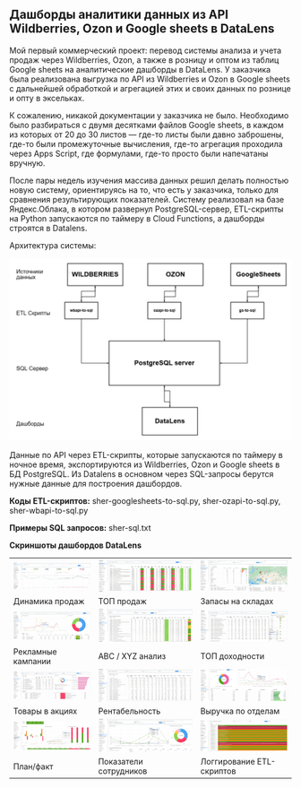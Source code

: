 ## Дашборды аналитики данных из API Wildberries, Ozon и Google sheets в DataLens

Мой первый коммерческий проект: перевод системы анализа и учета продаж через Wildberries, Ozon, а также в розницу и оптом из таблиц Google sheets на аналитические дашборды в DataLens. У заказчика была реализована выгрузка по API из Wildberries и Ozon в Google sheets с дальнейшей обработкой и агрегацией этих и своих данных по рознице и опту в эксельках.

К сожалению, никакой документации у заказчика не было. Необходимо было разбираться с двумя десятками файлов Google sheets, в каждом из которых от 20 до 30 листов — где-то листы были давно заброшены, где-то были промежуточные вычисления, где-то агрегация проходила через Apps Script, где формулами, где-то просто были напечатаны вручную.

После пары недель изучения массива данных решил делать полностью новую систему, ориентируясь на то, что есть у заказчика, только для сравнения результирующих показателей. Систему реализовал на базе Яндекс.Облака, в котором развернул PostgreSQL-сервер, ETL-скрипты на Python запускаются по таймеру в Cloud Functions, а дашборды строятся в Datalens.

Архитектура системы: 

![img](sher-shema.png) 

Данные по API через ETL-скрипты, которые запускаются по таймеру в ночное время, экспортируются из Wildberries, Ozon и Google sheets в БД PostgreSQL. Из Datalens в основном через SQL-запросы берутся нужные данные для построения дашбордов.


**Коды ETL-скриптов:** sher-googlesheets-to-sql.py, sher-ozapi-to-sql.py, sher-wbapi-to-sql.py

**Примеры SQL запросов:** sher-sql.txt



**Скриншоты дашбордов DataLens**

|  |  |  |
| -- | --- | --- |
| ![img](sher_dl-01.jpg) |![img](sher_dl-02.jpg) |![img](sher_dl-03.jpg) | 
| Динамика продаж  | ТОП продаж   | Запасы на складах |
| ![img](sher_dl-04.jpg) |![img](sher_dl-05.jpg) |![img](sher_dl-06.jpg) | 
| Рекламные кампании  | ABC / XYZ анализ | ТОП доходности |
| ![img](sher_dl-07.jpg) |![img](sher_dl-08.jpg) |![img](sher_dl-09.jpg) | 
| Товары в акциях  | Рентабельность | Выручка по отделам |
| ![img](sher_dl-10.jpg) |![img](sher_dl-11.jpg) |![img](sher_dl-12.jpg) | 
| План/факт  | Показатели сотрудников | Логгирование ETL-скриптов |
